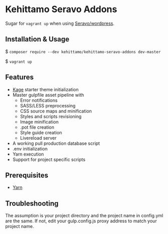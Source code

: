 # Kehittamo Seravo Addons

Sugar for `vagrant up` when using [Seravo/wordpress](https://github.com/Seravo/wordpress).

## Installation & Usage

$ `composer require --dev kehittamo/kehittamo-seravo-addons dev-master`

$ `vagrant up`

## Features
* [Kage](https://github.com/kehittamo/kage) starter theme initialization
* Master gulpfile asset pipeline with
  * Error notifications
  * SASS/LESS preprocessing
  * CSS source maps and minification
  * Styles and scripts revisioning
  * Image minification
  * .pot file creation
  * Style guide creation
  * Livereload server
* A working pull production database script
* .env initialization
* Yarn execution
* Support for project specific scripts

## Prerequisites
* [Yarn](https://yarnpkg.com/en/docs/install)

## Troubleshooting
The assumption is your project directory and the project name in config.yml are the same. If not, edit your gulp.config.js proxy address to match your project name.

